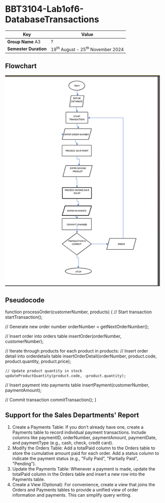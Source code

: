 # BBT3104-Lab1of6-DatabaseTransactions


| **Key**                                                               | Value                                                                                                                                                                              |
|---------------|---------------------------------------------------------|
| **Group Name**  A3                                                           | ? |
| **Semester Duration**                                                 | 19<sup>th</sup> August - 25<sup>th</sup> November 2024                                                                                                                       |

## Flowchart
![alt text](<Screenshot 2024-09-17 125148.png>)
## Pseudocode
function processOrder(customerNumber, products) {
  // Start transaction
  startTransaction();

  // Generate new order number
  orderNumber = getNextOrderNumber();

  // Insert order into orders table
  insertOrder(orderNumber, customerNumber);

  // Iterate through products
  for each product in products:
    // Insert order detail into orderdetails table
    insertOrderDetail(orderNumber, product.code, product.quantity, product.price);

    // Update product quantity in stock
    updateProductQuantity(product.code, -product.quantity);

  // Insert payment into payments table
  insertPayment(customerNumber, paymentAmount);

  // Commit transaction
  commitTransaction();
}
## Support for the Sales Departments' Report
1. Create a Payments Table:
If you don't already have one, create a Payments table to record individual payment transactions.
Include columns like paymentID, orderNumber, paymentAmount, paymentDate, and paymentType (e.g., cash, check, credit card).
2. Modify the Orders Table:
Add a totalPaid column to the Orders table to store the cumulative amount paid for each order.
Add a status column to indicate the payment status (e.g., "Fully Paid", "Partially Paid", "Pending").
3. Update the Payments Table:
Whenever a payment is made, update the totalPaid column in the Orders table and insert a new row into the Payments table.
4. Create a View (Optional):
For convenience, create a view that joins the Orders and Payments tables to provide a unified view of order information and payments. This can simplify query writing.